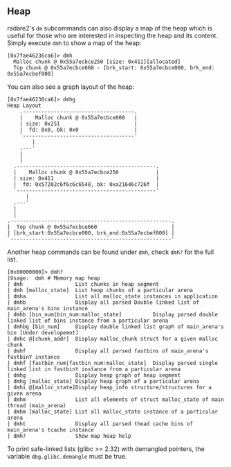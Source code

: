 ## Heap

radare2's `dm` subcommands can also display a map of the heap which is useful for those who are interested in inspecting the heap and its content. Simply execute `dmh` to show a map of the heap:

```console
[0x7fae46236ca6]> dmh
  Malloc chunk @ 0x55a7ecbce250 [size: 0x411][allocated]
  Top chunk @ 0x55a7ecbce660 - [brk_start: 0x55a7ecbce000, brk_end: 0x55a7ecbef000]
```

You can also see a graph layout of the heap:

```console
[0x7fae46236ca6]> dmhg
Heap Layout
    .------------------------------------.
    |    Malloc chunk @ 0x55a7ecbce000   |
    | size: 0x251                        |
    |  fd: 0x0, bk: 0x0                  |
    `------------------------------------'
        |
    .---'
    |
    |
  .---------------------------------------------.
  |    Malloc chunk @ 0x55a7ecbce250            |
  | size: 0x411                                 |
  |  fd: 0x57202c6f6c6c6548, bk: 0xa21646c726f  |
  `---------------------------------------------'
      |
  .---'
  |
  |
.----------------------------------------------------.
|  Top chunk @ 0x55a7ecbce660                        |
| [brk_start:0x55a7ecbce000, brk_end:0x55a7ecbef000] |
`----------------------------------------------------'
```

Another heap commands can be found under `dmh`, check `dmh?` for the full list.

```console
[0x00000000]> dmh?
|Usage:  dmh # Memory map heap
| dmh                 List chunks in heap segment
| dmh [malloc_state]  List heap chunks of a particular arena
| dmha                List all malloc_state instances in application
| dmhb                Display all parsed Double linked list of main_arena's bins instance
| dmhb [bin_num|bin_num:malloc_state]          Display parsed double linked list of bins instance from a particular arena
| dmhbg [bin_num]     Display double linked list graph of main_arena's bin [Under developemnt]
| dmhc @[chunk_addr]  Display malloc_chunk struct for a given malloc chunk
| dmhf                Display all parsed fastbins of main_arena's fastbinY instance
| dmhf [fastbin_num|fastbin_num:malloc_state]  Display parsed single linked list in fastbinY instance from a particular arena
| dmhg                Display heap graph of heap segment
| dmhg [malloc_state] Display heap graph of a particular arena
| dmhi @[malloc_state]Display heap_info structure/structures for a given arena
| dmhm                List all elements of struct malloc_state of main thread (main_arena)
| dmhm [malloc_state] List all malloc_state instance of a particular arena
| dmht                Display all parsed thead cache bins of main_arena's tcache instance
| dmh?                Show map heap help
```

To print safe-linked lists (glibc >= 2.32) with demangled pointers, the variable `dbg.glibc.demangle` must be true.
